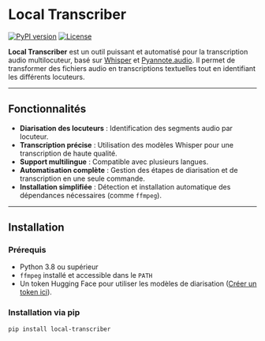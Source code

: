 # Local Transcriber

[![PyPI version](https://badge.fury.io/py/local-transcriber.svg)](https://badge.fury.io/py/local-transcriber)
[![License](https://img.shields.io/badge/license-MIT-blue.svg)](https://opensource.org/licenses/MIT)

**Local Transcriber** est un outil puissant et automatisé pour la transcription audio multilocuteur, basé sur [Whisper](https://github.com/openai/whisper) et [Pyannote.audio](https://github.com/pyannote/pyannote-audio). Il permet de transformer des fichiers audio en transcriptions textuelles tout en identifiant les différents locuteurs.

---

## Fonctionnalités

- **Diarisation des locuteurs** : Identification des segments audio par locuteur.
- **Transcription précise** : Utilisation des modèles Whisper pour une transcription de haute qualité.
- **Support multilingue** : Compatible avec plusieurs langues.
- **Automatisation complète** : Gestion des étapes de diarisation et de transcription en une seule commande.
- **Installation simplifiée** : Détection et installation automatique des dépendances nécessaires (comme `ffmpeg`).

---

## Installation

### Prérequis

- Python 3.8 ou supérieur
- `ffmpeg` installé et accessible dans le `PATH`
- Un token Hugging Face pour utiliser les modèles de diarisation ([Créer un token ici](https://huggingface.co/settings/tokens)).

### Installation via pip

```bash
pip install local-transcriber
